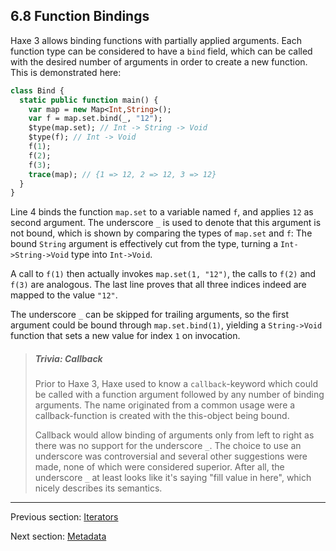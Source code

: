 ## 6.8 Function Bindings

Haxe 3 allows binding functions with partially applied arguments. Each function type can be considered to have a `bind` field, which can be called with the desired number of arguments in order to create a new function. This is demonstrated here:

```haxe
class Bind {
  static public function main() {
    var map = new Map<Int,String>();
    var f = map.set.bind(_, "12");
    $type(map.set); // Int -> String -> Void
    $type(f); // Int -> Void
    f(1);
    f(2);
    f(3);
    trace(map); // {1 => 12, 2 => 12, 3 => 12}
  }
}

```
Line 4 binds the function `map.set` to a variable named `f`, and applies `12` as second argument. The underscore `_` is used to denote that this argument is not bound, which is shown by comparing the types of `map.set` and `f`: The bound `String` argument is effectively cut from the type, turning a `Int->String->Void` type into `Int->Void`.

A call to `f(1)` then actually invokes `map.set(1, "12")`, the calls to `f(2)` and `f(3)` are analogous. The last line proves that all three indices indeed are mapped to the value `"12"`.

The underscore `_` can be skipped for trailing arguments, so the first argument could be bound through `map.set.bind(1)`, yielding a `String->Void` function that sets a new value for index `1` on invocation.

> ##### Trivia: Callback
>
> Prior to Haxe 3, Haxe used to know a `callback`-keyword which could be called with a function argument followed by any number of binding arguments. The name originated from a common usage were a callback-function is created with the this-object being bound.
> 
> Callback would allow binding of arguments only from left to right as there was no support for the underscore `_`. The choice to use an underscore was controversial and several other suggestions were made, none of which were considered superior. After all, the underscore `_` at least looks like it's saying "fill value in here", which nicely describes its semantics.

---

Previous section: [Iterators](lf-iterators.md)

Next section: [Metadata](lf-metadata.md)